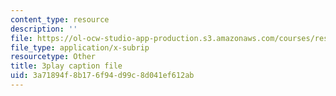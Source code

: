 ```yaml
---
content_type: resource
description: ''
file: https://ol-ocw-studio-app-production.s3.amazonaws.com/courses/res-6-012-introduction-to-probability-spring-2018/3a71894f8b176f94d99c8d041ef612ab_wBnlmQR5Vhk.srt
file_type: application/x-subrip
resourcetype: Other
title: 3play caption file
uid: 3a71894f-8b17-6f94-d99c-8d041ef612ab
---
```

